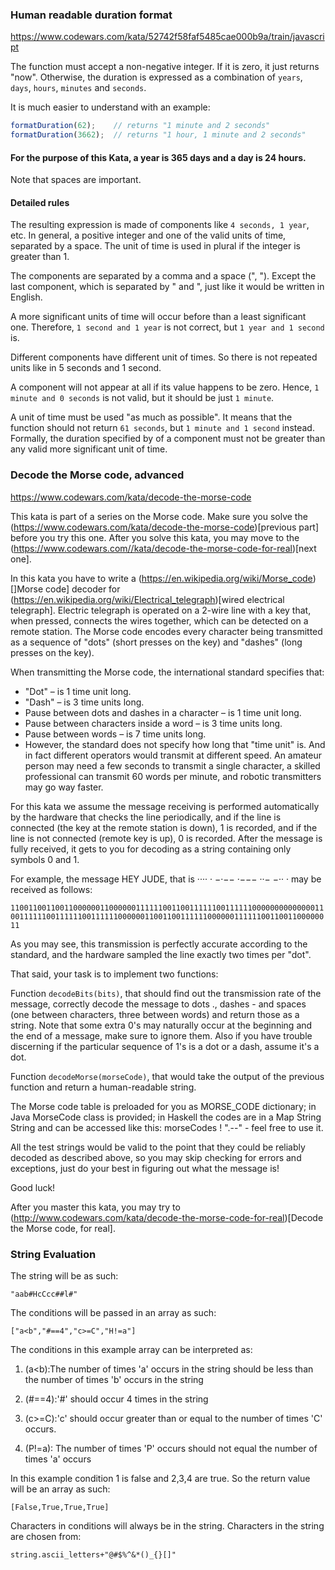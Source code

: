 ### Human readable duration format

https://www.codewars.com/kata/52742f58faf5485cae000b9a/train/javascript

The function must accept a non-negative integer. If it is zero, it just returns "now". Otherwise, the duration is expressed as a combination of `years`, `days`, `hours`, `minutes` and `seconds`.

It is much easier to understand with an example:

```javascript
formatDuration(62);    // returns "1 minute and 2 seconds"
formatDuration(3662);  // returns "1 hour, 1 minute and 2 seconds"
```

#### For the purpose of this Kata, a year is 365 days and a day is 24 hours.

Note that spaces are important.

#### Detailed rules
The resulting expression is made of components like `4 seconds, 1 year`, etc. In general, a positive integer and one of the valid units of time, separated by a space. The unit of time is used in plural if the integer is greater than 1.

The components are separated by a comma and a space (", "). Except the last component, which is separated by " and ", just like it would be written in English.

A more significant units of time will occur before than a least significant one. Therefore, `1 second and 1 year` is not correct, but `1 year and 1 second` is.

Different components have different unit of times. So there is not repeated units like in 5 seconds and 1 second.

A component will not appear at all if its value happens to be zero. Hence, `1 minute and 0 seconds` is not valid, but it should be just `1 minute`.

A unit of time must be used "as much as possible". It means that the function should not return `61 seconds`, but `1 minute and 1 second` instead. Formally, the duration specified by of a component must not be greater than any valid more significant unit of time.

### Decode the Morse code, advanced

https://www.codewars.com/kata/decode-the-morse-code

This kata is part of a series on the Morse code. Make sure you solve the (https://www.codewars.com/kata/decode-the-morse-code)[previous part] before you try this one. After you solve this kata, you may move to the (https://www.codewars.com//kata/decode-the-morse-code-for-real)[next one].

In this kata you have to write a (https://en.wikipedia.org/wiki/Morse_code)[]Morse code] decoder for (https://en.wikipedia.org/wiki/Electrical_telegraph)[wired electrical telegraph].
Electric telegraph is operated on a 2-wire line with a key that, when pressed, connects the wires together, which can be detected on a remote station. The Morse code encodes every character being transmitted as a sequence of "dots" (short presses on the key) and "dashes" (long presses on the key).

When transmitting the Morse code, the international standard specifies that:

* "Dot" – is 1 time unit long.
* "Dash" – is 3 time units long.
* Pause between dots and dashes in a character – is 1 time unit long.
* Pause between characters inside a word – is 3 time units long.
* Pause between words – is 7 time units long.
* However, the standard does not specify how long that "time unit" is. And in fact different operators would transmit at different speed. An amateur person may need a few seconds to transmit a single character, a skilled professional can transmit 60 words per minute, and robotic transmitters may go way faster.

For this kata we assume the message receiving is performed automatically by the hardware that checks the line periodically, and if the line is connected (the key at the remote station is down), 1 is recorded, and if the line is not connected (remote key is up), 0 is recorded. After the message is fully received, it gets to you for decoding as a string containing only symbols 0 and 1.

For example, the message HEY JUDE, that is ···· · −·−− ·−−− ··− −·· · may be received as follows:

```1100110011001100000011000000111111001100111111001111110000000000000011001111110011111100111111000000110011001111110000001111110011001100000011```

As you may see, this transmission is perfectly accurate according to the standard, and the hardware sampled the line exactly two times per "dot".

That said, your task is to implement two functions:

Function `decodeBits(bits)`, that should find out the transmission rate of the message, correctly decode the message to dots ., dashes - and spaces (one between characters, three between words) and return those as a string. Note that some extra 0's may naturally occur at the beginning and the end of a message, make sure to ignore them. Also if you have trouble discerning if the particular sequence of 1's is a dot or a dash, assume it's a dot.

Function `decodeMorse(morseCode)`, that would take the output of the previous function and return a human-readable string.

The Morse code table is preloaded for you as MORSE_CODE dictionary; in Java MorseCode class is provided; in Haskell the codes are in a Map String String and can be accessed like this: morseCodes ! ".--" - feel free to use it.

All the test strings would be valid to the point that they could be reliably decoded as described above, so you may skip checking for errors and exceptions, just do your best in figuring out what the message is!

Good luck!

After you master this kata, you may try to (http://www.codewars.com/kata/decode-the-morse-code-for-real)[Decode the Morse code, for real].

### String Evaluation

The string will be as such:

`"aab#HcCcc##l#"`

The conditions will be passed in an array as such:

`["a<b","#==4","c>=C","H!=a"]`

The conditions in this example array can be interpreted as:

1) (a<b):The number of times 'a' occurs in the string should be less than the number of times 'b' occurs in the string

2) (#==4):'#' should occur 4 times in the string

3) (c>=C):'c' should occur greater than or equal to the number of times 'C' occurs.

4) (P!=a): The number of times 'P' occurs should not equal the number of times 'a' occurs

In this example condition 1 is false and 2,3,4 are true. So the return value will be an array as such:

`[False,True,True,True]`

Characters in conditions will always be in the string. Characters in the string are chosen from:

`string.ascii_letters+"@#$%^&*()_{}[]"`

